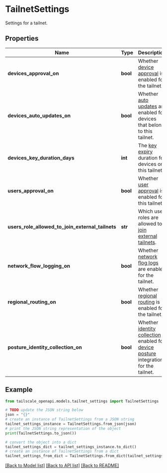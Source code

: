# TailnetSettings

Settings for a tailnet. 

## Properties

Name | Type | Description | Notes
------------ | ------------- | ------------- | -------------
**devices_approval_on** | **bool** | Whether [device approval](/kb/1099/device-approval) is enabled for the tailnet.  | [optional] 
**devices_auto_updates_on** | **bool** | Whether [auto updates](/kb/1067/update#auto-updates) are enabled for devices that belong to this tailnet.  | [optional] 
**devices_key_duration_days** | **int** | The [key expiry](/kb/1028/key-expiry) duration for devices on this tailnet.  | [optional] 
**users_approval_on** | **bool** | Whether [user approval](/kb/1239/user-approval) is enabled for this tailnet.  | [optional] 
**users_role_allowed_to_join_external_tailnets** | **str** | Which user roles are allowed to [join external tailnets](/kb/1271/invite-any-user).  | [optional] 
**network_flow_logging_on** | **bool** | Whether [network flog logs](/kb/1219/network-flow-logs) are enabled for the tailnet.  | [optional] 
**regional_routing_on** | **bool** | Whether [regional routing](/kb/1115/high-availability#regional-routing) is enabled for the tailnet.  | [optional] 
**posture_identity_collection_on** | **bool** | Whether [identity collection](/kb/1326/device-identity) is enabled for [device posture](/kb/1288/device-posture) integrations for the tailnet.  | [optional] 

## Example

```python
from tailscale_openapi.models.tailnet_settings import TailnetSettings

# TODO update the JSON string below
json = "{}"
# create an instance of TailnetSettings from a JSON string
tailnet_settings_instance = TailnetSettings.from_json(json)
# print the JSON string representation of the object
print(TailnetSettings.to_json())

# convert the object into a dict
tailnet_settings_dict = tailnet_settings_instance.to_dict()
# create an instance of TailnetSettings from a dict
tailnet_settings_from_dict = TailnetSettings.from_dict(tailnet_settings_dict)
```
[[Back to Model list]](../README.md#documentation-for-models) [[Back to API list]](../README.md#documentation-for-api-endpoints) [[Back to README]](../README.md)


